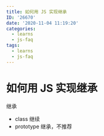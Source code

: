 ```yaml
---
title: 如何用 JS 实现继承
ID: '26670'
date: '2020-11-04 11:19:20'
categories:
  - learns
  - js-faq
tags:
  - learns
  - js-faq
---
```


# 如何用 JS 实现继承

继承

- class 继续
- prototype 继承，不推荐
